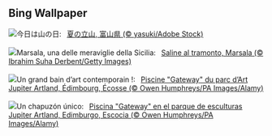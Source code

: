 ## Bing Wallpaper
![](https://www.bing.com/th?id=OHR.MountainDay2023_JA-JP1098960867_UHD.jpg&w=1000)今日は山の日:&nbsp;&ensp;[夏の立山, 富山県 (© yasuki/Adobe Stock)](https://www.bing.com/th?id=OHR.MountainDay2023_JA-JP1098960867_UHD.jpg)
<br><br/>
![](https://www.bing.com/th?id=OHR.MarsalaSalt_IT-IT4114634251_UHD.jpg&w=1000)Marsala, una delle meraviglie della Sicilia:&nbsp;&ensp;[Saline al tramonto, Marsala (© Ibrahim Suha Derbent/Getty Images)](https://www.bing.com/th?id=OHR.MarsalaSalt_IT-IT4114634251_UHD.jpg)
<br><br/>
![](https://www.bing.com/th?id=OHR.JupiterArtland_FR-FR3158432015_UHD.jpg&w=1000)Un grand bain d’art contemporain !:&nbsp;&ensp;[Piscine "Gateway" du parc d’Art Jupiter Artland, Édimbourg, Écosse (© Owen Humphreys/PA Images/Alamy)](https://www.bing.com/th?id=OHR.JupiterArtland_FR-FR3158432015_UHD.jpg)
<br><br/>
![](https://www.bing.com/th?id=OHR.JupiterArtland_ES-ES8553540755_UHD.jpg&w=1000)Un chapuzón único:&nbsp;&ensp;[Piscina "Gateway" en el parque de esculturas Jupiter Artland, Edimburgo, Escocia (© Owen Humphreys/PA Images/Alamy)](https://www.bing.com/th?id=OHR.JupiterArtland_ES-ES8553540755_UHD.jpg)
<br><br/>
